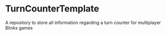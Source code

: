 # TurnCounterTemplate
A repository to store all information regarding a turn counter for multiplayer Blinks games 
